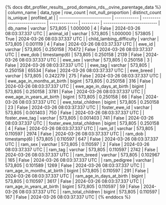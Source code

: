 {% docs dbt_profiler_results__prod_domains_rds__ovine_parentage_data  %}
| column_name                | data_type    | row_count | not_null_proportion | distinct_count | is_unique | profiled_at                 |
| -------------------------- | ------------ | --------- | ------------------- | -------------- | --------- | --------------------------- |
| db_name                    | varchar      |   573,805 |            1.000000 |              4 |     False | 2024-03-26 08:03:37.337 UTC |
| animal_id                  | varchar      |   573,805 |            1.000000 |         573805 |      True | 2024-03-26 08:03:37.337 UTC |
| child_lambing_difficulty   | varchar      |   573,805 |            0.001119 |              4 |     False | 2024-03-26 08:03:37.337 UTC |
| ewe_id                     | varchar      |   573,805 |            0.250158 |          70472 |     False | 2024-03-26 08:03:37.337 UTC |
| ewe_dob                    | timestamp(6) |   573,805 |            0.250158 |           2139 |     False | 2024-03-26 08:03:37.337 UTC |
| ewe_sex                    | varchar      |   573,805 |            0.250158 |              3 |     False | 2024-03-26 08:03:37.337 UTC |
| ewe_tag                    | varchar      |   573,805 |            0.250158 |          65534 |     False | 2024-03-26 08:03:37.337 UTC |
| ewe_breed                  | varchar      |   573,805 |            0.242279 |            275 |     False | 2024-03-26 08:03:37.337 UTC |
| ewe_age_in_months_at_birth | bigint       |   573,805 |            0.250158 |            316 |     False | 2024-03-26 08:03:37.337 UTC |
| ewe_age_in_days_at_birth   | bigint       |   573,805 |            0.250158 |           3781 |     False | 2024-03-26 08:03:37.337 UTC |
| ewe_age_in_years_at_birth  | bigint       |   573,805 |            0.250158 |             66 |     False | 2024-03-26 08:03:37.337 UTC |
| ewe_total_children         | bigint       |   573,805 |            0.250158 |             23 |     False | 2024-03-26 08:03:37.337 UTC |
| foster_ewe_id              | varchar      |   573,805 |            0.001403 |            750 |     False | 2024-03-26 08:03:37.337 UTC |
| foster_ewe_tag             | varchar      |   573,805 |            0.001403 |            741 |     False | 2024-03-26 08:03:37.337 UTC |
| foster_ewe_total_children  | bigint       |   573,805 |            0.250158 |              4 |     False | 2024-03-26 08:03:37.337 UTC |
| ram_id                     | varchar      |   573,805 |            0.110597 |           2974 |     False | 2024-03-26 08:03:37.337 UTC |
| ram_dob                    | timestamp(6) |   573,805 |            0.110597 |            647 |     False | 2024-03-26 08:03:37.337 UTC |
| ram_sex                    | varchar      |   573,805 |            0.110597 |              2 |     False | 2024-03-26 08:03:37.337 UTC |
| ram_tag                    | varchar      |   573,805 |            0.110597 |           2742 |     False | 2024-03-26 08:03:37.337 UTC |
| ram_breed                  | varchar      |   573,805 |            0.102967 |            165 |     False | 2024-03-26 08:03:37.337 UTC |
| ram_pedigree               | varchar      |   573,805 |            0.101589 |           1269 |     False | 2024-03-26 08:03:37.337 UTC |
| ram_age_in_months_at_birth | bigint       |   573,805 |            0.110597 |            291 |     False | 2024-03-26 08:03:37.337 UTC |
| ram_age_in_days_at_birth   | bigint       |   573,805 |            0.110597 |           3617 |     False | 2024-03-26 08:03:37.337 UTC |
| ram_age_in_years_at_birth  | bigint       |   573,805 |            0.110597 |             59 |     False | 2024-03-26 08:03:37.337 UTC |
| ram_total_children         | bigint       |   573,805 |            0.110597 |            167 |     False | 2024-03-26 08:03:37.337 UTC |
{% enddocs %}
